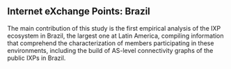 ## Internet eXchange Points: Brazil
The main contribution of this study is the first empirical analysis of the IXP ecosystem in Brazil, the largest one at Latin America, compiling information that comprehend the characterization of members participating in these environments, including the build of AS-level connectivity graphs of the public IXPs in Brazil.
